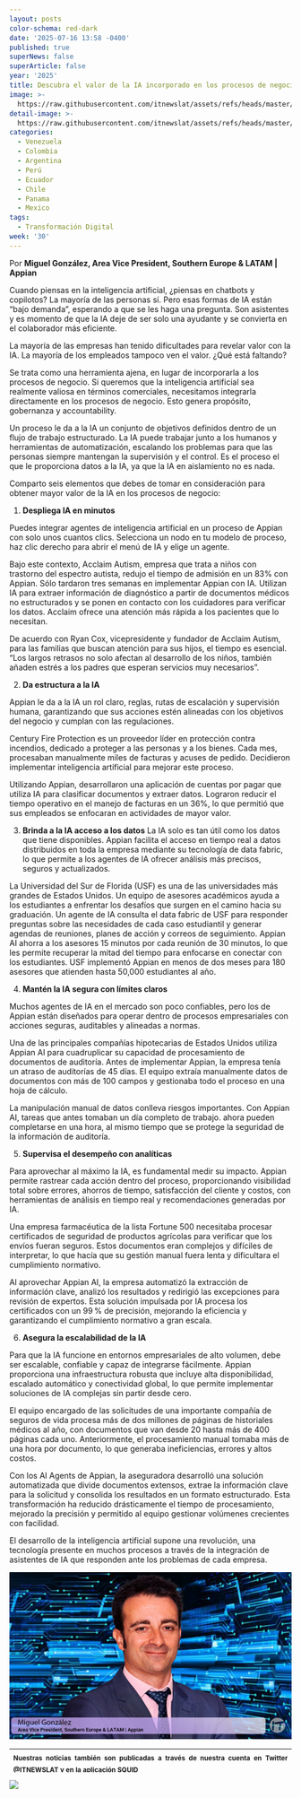 ```yaml
---
layout: posts
color-schema: red-dark
date: '2025-07-16 13:58 -0400'
published: true
superNews: false
superArticle: false
year: '2025'
title: Descubra el valor de la IA incorporado en los procesos de negocio
image: >-
  https://raw.githubusercontent.com/itnewslat/assets/refs/heads/master/img/540x320/Miguel-Gonzalez-p.jpg
detail-image: >-
  https://raw.githubusercontent.com/itnewslat/assets/refs/heads/master/img/1024x680/Miguel-Gonzalez-g.jpg
categories:
  - Venezuela
  - Colombia
  - Argentina
  - Perú
  - Ecuador
  - Chile
  - Panama
  - Mexico
tags:
  - Transformación Digital
week: '30'
---
```

Por **Miguel González, Area Vice President, Southern Europe & LATAM | Appian**

Cuando piensas en la inteligencia artificial, ¿piensas en chatbots y copilotos? La mayoría de las personas sí. Pero esas formas de IA están “bajo demanda”, esperando a que se les haga una pregunta. Son asistentes y es momento de que la IA deje de ser solo una ayudante y se convierta en el colaborador más eficiente.

La mayoría de las empresas han tenido dificultades para revelar valor con la IA. La mayoría de los empleados tampoco ven el valor. ¿Qué está faltando? 

Se trata como una herramienta ajena, en lugar de incorporarla a los procesos de negocio. Si queremos que la inteligencia artificial sea realmente valiosa en términos comerciales, necesitamos integrarla directamente en los procesos de negocio. Esto genera propósito, gobernanza y accountability.

Un proceso le da a la IA un conjunto de objetivos definidos dentro de un flujo de trabajo estructurado. La IA puede trabajar junto a los humanos y herramientas de automatización, escalando los problemas para que las personas siempre mantengan la supervisión y el control. Es el proceso el que le proporciona datos a la IA, ya que la IA en aislamiento no es nada.

Comparto seis elementos que debes de tomar en consideración para obtener mayor valor de la IA en los procesos de negocio:

1. **Despliega IA en minutos**

Puedes integrar agentes de inteligencia artificial en un proceso de Appian con solo unos cuantos clics. Selecciona un nodo en tu modelo de proceso, haz clic derecho para abrir el menú de IA y elige un agente.

Bajo este contexto, Acclaim Autism, empresa que trata a niños con trastorno del espectro autista, redujo el tiempo de admisión en un 83% con Appian. Sólo tardaron tres semanas en implementar Appian con IA. Utilizan IA para extraer información de diagnóstico a partir de documentos médicos no estructurados y se ponen en contacto con los cuidadores para verificar los datos. Acclaim ofrece una atención más rápida a los pacientes que lo necesitan.

De acuerdo con Ryan Cox, vicepresidente y fundador de Acclaim Autism, para las familias que buscan atención para sus hijos, el tiempo es esencial. “Los largos retrasos no solo afectan al desarrollo de los niños, también añaden estrés a los padres que esperan servicios muy necesarios”.

2. **Da estructura a la IA**

Appian le da a la IA un rol claro, reglas, rutas de escalación y supervisión humana, garantizando que sus acciones estén alineadas con los objetivos del negocio y cumplan con las regulaciones.

Century Fire Protection es un proveedor líder en protección contra incendios, dedicado a proteger a las personas y a los bienes. Cada mes, procesaban manualmente miles de facturas y acuses de pedido. Decidieron implementar inteligencia artificial para mejorar este proceso.

Utilizando Appian, desarrollaron una aplicación de cuentas por pagar que utiliza IA para clasificar documentos y extraer datos. Lograron reducir el tiempo operativo en el manejo de facturas en un 36%, lo que permitió que sus empleados se enfocaran en actividades de mayor valor.

3. **Brinda a la IA acceso a los datos**
La IA solo es tan útil como los datos que tiene disponibles. Appian facilita el acceso en tiempo real a datos distribuidos en toda la empresa mediante su tecnología de data fabric, lo que permite a los agentes de IA ofrecer análisis más precisos, seguros y actualizados. 

La Universidad del Sur de Florida (USF) es una de las universidades más grandes de Estados Unidos. Un equipo de asesores académicos ayuda a los estudiantes a enfrentar los desafíos que surgen en el camino hacia su graduación. Un agente de IA consulta el data fabric de USF para responder preguntas sobre las necesidades de cada caso estudiantil y generar agendas de reuniones, planes de acción y correos de seguimiento. Appian AI ahorra a los asesores 15 minutos por cada reunión de 30 minutos, lo que les permite recuperar la mitad del tiempo para enfocarse en conectar con los estudiantes. USF implementó Appian en menos de dos meses para 180 asesores que atienden hasta 50,000 estudiantes al año.

4. **Mantén la IA segura con límites claros**

Muchos agentes de IA en el mercado son poco confiables, pero los de Appian están diseñados para operar dentro de procesos empresariales con acciones seguras, auditables y alineadas a normas. 

Una de las principales compañías hipotecarias de Estados Unidos utiliza Appian AI para cuadruplicar su capacidad de procesamiento de documentos de auditoría. Antes de implementar Appian, la empresa tenía un atraso de auditorías de 45 días. El equipo extraía manualmente datos de documentos con más de 100 campos y gestionaba todo el proceso en una hoja de cálculo.

La manipulación manual de datos conlleva riesgos importantes. Con Appian AI, tareas que antes tomaban un día completo de trabajo. ahora pueden completarse en una hora, al mismo tiempo que se protege la seguridad de la información de auditoría.

5. **Supervisa el desempeño con analíticas**

Para aprovechar al máximo la IA, es fundamental medir su impacto. Appian permite rastrear cada acción dentro del proceso, proporcionando visibilidad total sobre errores, ahorros de tiempo, satisfacción del cliente y costos, con herramientas de análisis en tiempo real y recomendaciones generadas por IA.

Una empresa farmacéutica de la lista Fortune 500 necesitaba procesar certificados de seguridad de productos agrícolas para verificar que los envíos fueran seguros. Estos documentos eran complejos y difíciles de interpretar, lo que hacía que su gestión manual fuera lenta y dificultara el cumplimiento normativo.

Al aprovechar Appian AI, la empresa automatizó la extracción de información clave, analizó los resultados y redirigió las excepciones para revisión de expertos. Esta solución impulsada por IA procesa los certificados con un 99 % de precisión, mejorando la eficiencia y garantizando el cumplimiento normativo a gran escala.

6. **Asegura la escalabilidad de la IA**

Para que la IA funcione en entornos empresariales de alto volumen, debe ser escalable, confiable y capaz de integrarse fácilmente. Appian proporciona una infraestructura robusta que incluye alta disponibilidad, escalado automático y conectividad global, lo que permite implementar soluciones de IA complejas sin partir desde cero. 

El equipo encargado de las solicitudes de una importante compañía de seguros de vida procesa más de dos millones de páginas de historiales médicos al año, con documentos que van desde 20 hasta más de 400 páginas cada uno. Anteriormente, el procesamiento manual tomaba más de una hora por documento, lo que generaba ineficiencias, errores y altos costos.

Con los AI Agents de Appian, la aseguradora desarrolló una solución automatizada que divide documentos extensos, extrae la información clave para la solicitud y consolida los resultados en un formato estructurado. Esta transformación ha reducido drásticamente el tiempo de procesamiento, mejorado la precisión y permitido al equipo gestionar volúmenes crecientes con facilidad.

El desarrollo de la inteligencia artificial supone una revolución, una tecnología presente en muchos procesos a través de la integración de asistentes de IA que responden ante los problemas de cada empresa.

![](https://raw.githubusercontent.com/itnewslat/assets/refs/heads/master/img/540x320/Miguel-Gonzalez-p.jpg)

<table style="height: 42px;" width="569">
<tbody>
<tr>
<td style="text-align: justify;"><sub><strong>Nuestras noticias también son publicadas a través de nuestra cuenta en Twitter <a href="https://twitter.com/itnewslat?lang=es">@ITNEWSLAT</a> y en la aplicación <a href="https://squidapp.co/en/">SQUID</a></strong></sub></td>
</tr>
</tbody>
</table>

<img src="https://tracker.metricool.com/c3po.jpg?hash=56f88a41e39ab42c063cc51676587a04"/>